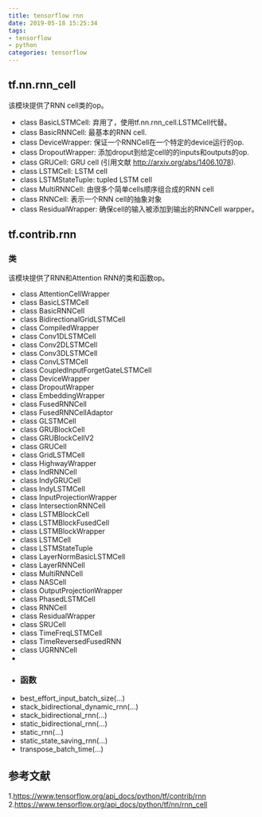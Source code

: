 ```yaml
---
title: tensorflow rnn
date: 2019-05-18 15:25:34
tags:
- tensorflow
- python
categories: tensorflow
---
```


## tf.nn.rnn_cell
该模块提供了RNN cell类的op。
- class BasicLSTMCell: 弃用了，使用tf.nn.rnn_cell.LSTMCell代替。
- class BasicRNNCell: 最基本的RNN cell.
- class DeviceWrapper: 保证一个RNNCell在一个特定的device运行的op.
- class DropoutWrapper: 添加droput到给定cell的的inputs和outputs的op.
- class GRUCell: GRU cell (引用文献 http://arxiv.org/abs/1406.1078).
- class LSTMCell: LSTM cell 
- class LSTMStateTuple: tupled LSTM cell
- class MultiRNNCell: 由很多个简单cells顺序组合成的RNN cell 
- class RNNCell: 表示一个RNN cell的抽象对象
- class ResidualWrapper: 确保cell的输入被添加到输出的RNNCell warpper。

## tf.contrib.rnn

### 类
该模块提供了RNN和Attention RNN的类和函数op。
- class AttentionCellWrapper
- class BasicLSTMCell
- class BasicRNNCell
- class BidirectionalGridLSTMCell
- class CompiledWrapper
- class Conv1DLSTMCell
- class Conv2DLSTMCell
- class Conv3DLSTMCell
- class ConvLSTMCell
- class CoupledInputForgetGateLSTMCell
- class DeviceWrapper
- class DropoutWrapper
- class EmbeddingWrapper
- class FusedRNNCell
- class FusedRNNCellAdaptor
- class GLSTMCell
- class GRUBlockCell
- class GRUBlockCellV2
- class GRUCell
- class GridLSTMCell
- class HighwayWrapper
- class IndRNNCell
- class IndyGRUCell
- class IndyLSTMCell
- class InputProjectionWrapper
- class IntersectionRNNCell
- class LSTMBlockCell
- class LSTMBlockFusedCell
- class LSTMBlockWrapper
- class LSTMCell
- class LSTMStateTuple
- class LayerNormBasicLSTMCell
- class LayerRNNCell
- class MultiRNNCell
- class NASCell
- class OutputProjectionWrapper
- class PhasedLSTMCell
- class RNNCell
- class ResidualWrapper
- class SRUCell
- class TimeFreqLSTMCell
- class TimeReversedFusedRNN
- class UGRNNCell
- 
- ### 函数
- best_effort_input_batch_size(...)
- stack_bidirectional_dynamic_rnn(...)
- stack_bidirectional_rnn(...)
- static_bidirectional_rnn(...)
- static_rnn(...)
- static_state_saving_rnn(...)
- transpose_batch_time(...)

## 参考文献 
1.https://www.tensorflow.org/api_docs/python/tf/contrib/rnn
2.https://www.tensorflow.org/api_docs/python/tf/nn/rnn_cell
